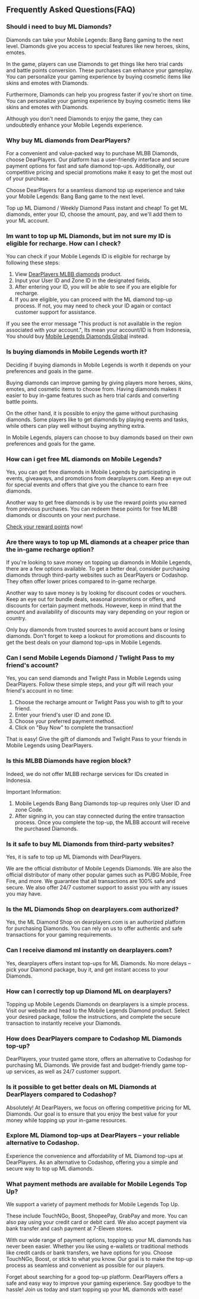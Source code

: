 ## Frequently Asked Questions(FAQ)

### Should i need to buy ML Diamonds?

Diamonds can take your Mobile Legends: Bang Bang gaming to the next level. Diamonds give you access to special features like new heroes, skins, emotes.

In the game, players can use Diamonds to get things like hero trial cards and battle points conversion. These purchases can enhance your gameplay. You can personalize your gaming experience by buying cosmetic items like skins and emotes with Diamonds.

Furthermore, Diamonds can help you progress faster if you're short on time. You can personalize your gaming experience by buying cosmetic items like skins and emotes with Diamonds.

Although you don't need Diamonds to enjoy the game, they can undoubtedly enhance your Mobile Legends experience.

### Why buy ML diamonds from DearPlayers?

For a convenient and value-packed way to purchase MLBB Diamonds, choose DearPlayers. Our platform has a user-friendly interface and secure payment options for fast and safe diamond top-ups. Additionally, our competitive pricing and special promotions make it easy to get the most out of your purchase.

Choose DearPlayers for a seamless diamond top up experience and take your Mobile Legends: Bang Bang game to the next level.

Top up ML Diamond / Weekly Diamond Pass instant and cheap! To get ML diamonds, enter your ID, choose the amount, pay, and we'll add them to your ML account.

### Im want to top up ML Diamonds, but im not sure my ID is eligible for recharge. How can I check?

You can check if your Mobile Legends ID is eligible for recharge by following these steps:

1. View [DearPlayers MLBB diamonds](https://dearplayers.com/{{channel}}/products/mobile-legends-bang-bang) product.
2. Input your User ID and Zone ID in the designated fields.
3. After entering your ID, you will be able to see if you are eligible for recharge.
4. If you are eligible, you can proceed with the ML diamond top-up process. If not, you may need to check your ID again or contact customer support for assistance.

If you see the error message "This product is not available in the region associated with your account.", Its mean your account/ID is from Indonesia, You should buy [Mobile Legends Diamonds Global](https://www.dearplayers.com/{{channel}}/products/mobile-legends-bang-bang-global) instead.

### Is buying diamonds in Mobile Legends worth it?

Deciding if buying diamonds in Mobile Legends is worth it depends on your preferences and goals in the game.

Buying diamonds can improve gaming by giving players more heroes, skins, emotes, and cosmetic items to choose from. Having diamonds makes it easier to buy in-game features such as hero trial cards and converting battle points.

On the other hand, it is possible to enjoy the game without purchasing diamonds. Some players like to get diamonds by playing events and tasks, while others can play well without buying anything extra.

In Mobile Legends, players can choose to buy diamonds based on their own preferences and goals for the game.

### How can i get free ML diamonds on Mobile Legends?

Yes, you can get free diamonds in Mobile Legends by participating in events, giveaways, and promotions from dearplayers.com. Keep an eye out for special events and offers that give you the chance to earn free diamonds.

Another way to get free diamonds is by use the reward points you earned from previous purchases. You can redeem these points for free MLBB diamonds or discounts on your next purchase.

[Check your reward points](https://www.dearplayers.com/{{channel}}/rewards) now!

### Are there ways to top up ML diamonds at a cheaper price than the in-game recharge option?

If you're looking to save money on topping up diamonds in Mobile Legends, there are a few options available. To get a better deal, consider purchasing diamonds through third-party websites such as DearPlayers or Codashop. They often offer lower prices compared to in-game recharge.

Another way to save money is by looking for discount codes or vouchers. Keep an eye out for bundle deals, seasonal promotions or offers, and discounts for certain payment methods. However, keep in mind that the amount and availability of discounts may vary depending on your region or country.

Only buy diamonds from trusted sources to avoid account bans or losing diamonds. Don't forget to keep a lookout for promotions and discounts to get the best deals on your diamond top-ups in Mobile Legends.

### Can I send Mobile Legends Diamond / Twlight Pass to my friend's account?

Yes, you can send diamonds and Twlight Pass in Mobile Legends using DearPlayers. Follow these simple steps, and your gift will reach your friend's account in no time:

1. Choose the recharge amount or Twlight Pass you wish to gift to your friend.
2. Enter your friend's user ID and zone ID.
3. Choose your preferred payment method.
4. Click on "Buy Now" to complete the transaction!

That is easy! Give the gift of diamonds and Twlight Pass to your friends in Mobile Legends using DearPlayers.

### Is this MLBB Diamonds have region block?

Indeed, we do not offer MLBB recharge services for IDs created in Indonesia.

Important Information:

1. Mobile Legends Bang Bang Diamonds top-up requires only User ID and zone Code.
2. After signing in, you can stay connected during the entire transaction process. Once you complete the top-up, the MLBB account will receive the purchased Diamonds.

### Is it safe to buy ML Diamonds from third-party websites?

Yes, it is safe to top up ML Diamonds with DearPlayers.

We are the official distributor of Mobile Legends Diamonds. We are also the official distributor of many other popular games such as PUBG Mobile, Free Fire, and more. We guarantee that all transactions are 100% safe and secure. We also offer 24/7 customer support to assist you with any issues you may have.

### Is the ML Diamonds Shop on dearplayers.com authorized?

Yes, the ML Diamond Shop on dearplayers.com is an authorized platform for purchasing Diamonds. You can rely on us to offer authentic and safe transactions for your gaming requirements.

### Can I receive diamond ml instantly on dearplayers.com?

Yes, dearplayers offers instant top-ups for ML Diamonds. No more delays – pick your Diamond package, buy it, and get instant access to your Diamonds.

### How can I correctly top up Diamond ML on dearplayers?

Topping up Mobile Legends Diamonds on dearplayers is a simple process. Visit our website and head to the Mobile Legends Diamond product. Select your desired package, follow the instructions, and complete the secure transaction to instantly receive your Diamonds.

### How does DearPlayers compare to Codashop ML Diamonds top-up?

DearPlayers, your trusted game store, offers an alternative to Codashop for purchasing ML Diamonds. We provide fast and budget-friendly game top-up services, as well as 24/7 customer support.

### Is it possible to get better deals on ML Diamonds at DearPlayers compared to Codashop?

Absolutely! At DearPlayers, we focus on offering competitive pricing for ML Diamonds. Our goal is to ensure that you enjoy the best value for your money while topping up your in-game resources.

### Explore ML Diamond top-ups at DearPlayers – your reliable alternative to Codashop.

Experience the convenience and affordability of ML Diamond top-ups at DearPlayers. As an alternative to Codashop, offering you a simple and secure way to top up ML diamonds.

### What payment methods are available for Mobile Legends Top Up?

We support a variety of payment methods for Mobile Legends Top Up.

These include TouchNGo, Boost, ShopeePay, GrabPay and more. You can also pay using your credit card or debit card. We also accept payment via bank transfer and cash payment at 7-Eleven stores.

With our wide range of payment options, topping up your ML diamonds has never been easier. Whether you like using e-wallets or traditional methods like credit cards or bank transfers, we have options for you. Choose TouchNGo, Boost, or stick to what you know. Our goal is to make the top-up process as seamless and convenient as possible for our players.

Forget about searching for a good top-up platform. DearPlayers offers a safe and easy way to improve your gaming experience. Say goodbye to the hassle! Join us today and start topping up your ML diamonds with ease!
